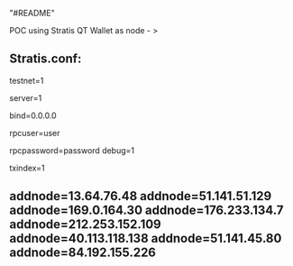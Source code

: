 "#README" 

POC using Stratis QT Wallet as node - > 

Stratis.conf: 
-----------------------------------------------------------------
testnet=1


server=1



bind=0.0.0.0


rpcuser=user

rpcpassword=password
debug=1


txindex=1


addnode=13.64.76.48
addnode=51.141.51.129
addnode=169.0.164.30
addnode=176.233.134.7
addnode=212.253.152.109
addnode=40.113.118.138
addnode=51.141.45.80
addnode=84.192.155.226
-----------------------------------------------------------------

